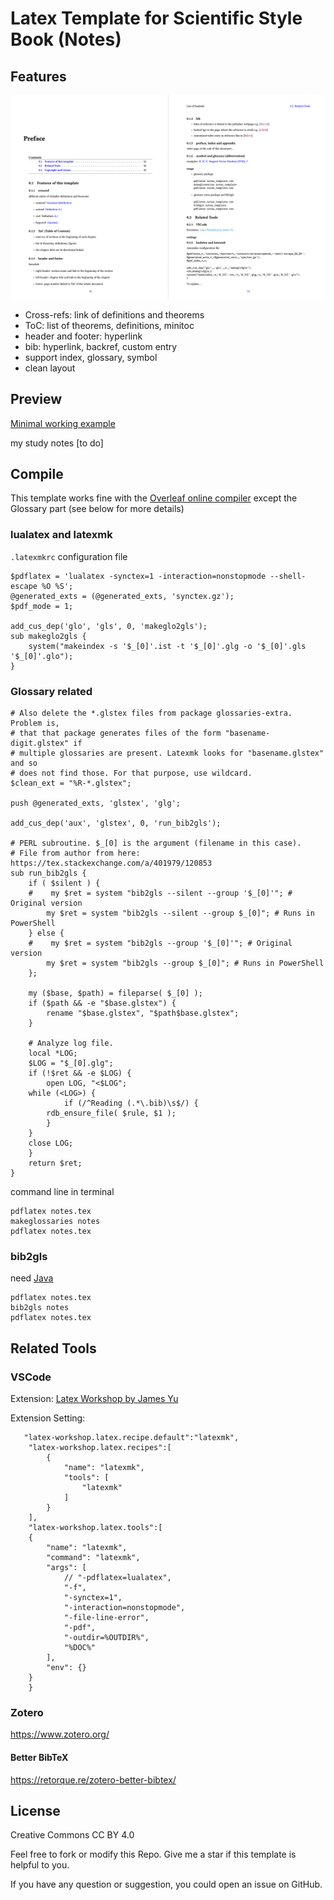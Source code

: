 # Latex Template for Scientific Style Book (Notes)

## Features
![](Preface.png)
- Cross-refs: link of definitions and theorems
- ToC: list of theorems, definitions, minitoc
- header and footer: hyperlink
- bib: hyperlink, backref, custom entry
- support index, glossary, symbol
- clean layout


## Preview
[Minimal working example](https://github.com/Jue-Xu/Latex-Template-for-Scientific-Style-Book/blob/main/notes_template.pdf)

my study notes [to do]

## Compile
This template works fine with the [Overleaf online compiler](https://www.overleaf.com/latex/templates/latex-template-for-scientific-style-book/ntprxjksmqxx) except the Glossary part (see below for more details)

###  lualatex and latexmk
`.latexmkrc` configuration file
```
$pdflatex = 'lualatex -synctex=1 -interaction=nonstopmode --shell-escape %O %S';
@generated_exts = (@generated_exts, 'synctex.gz');
$pdf_mode = 1;

add_cus_dep('glo', 'gls', 0, 'makeglo2gls');
sub makeglo2gls {
    system("makeindex -s '$_[0]'.ist -t '$_[0]'.glg -o '$_[0]'.gls '$_[0]'.glo");
}
```

### Glossary related
```
# Also delete the *.glstex files from package glossaries-extra. Problem is,
# that that package generates files of the form "basename-digit.glstex" if
# multiple glossaries are present. Latexmk looks for "basename.glstex" and so
# does not find those. For that purpose, use wildcard.
$clean_ext = "%R-*.glstex";

push @generated_exts, 'glstex', 'glg';

add_cus_dep('aux', 'glstex', 0, 'run_bib2gls');

# PERL subroutine. $_[0] is the argument (filename in this case).
# File from author from here: https://tex.stackexchange.com/a/401979/120853
sub run_bib2gls {
    if ( $silent ) {
    #    my $ret = system "bib2gls --silent --group '$_[0]'"; # Original version
        my $ret = system "bib2gls --silent --group $_[0]"; # Runs in PowerShell
    } else {
    #    my $ret = system "bib2gls --group '$_[0]'"; # Original version
        my $ret = system "bib2gls --group $_[0]"; # Runs in PowerShell
    };

    my ($base, $path) = fileparse( $_[0] );
    if ($path && -e "$base.glstex") {
        rename "$base.glstex", "$path$base.glstex";
    }

    # Analyze log file.
    local *LOG;
    $LOG = "$_[0].glg";
    if (!$ret && -e $LOG) {
        open LOG, "<$LOG";
    while (<LOG>) {
            if (/^Reading (.*\.bib)\s$/) {
        rdb_ensure_file( $rule, $1 );
        }
    }
    close LOG;
    }
    return $ret;
}
```

command line in terminal
```
pdflatex notes.tex
makeglossaries notes
pdflatex notes.tex
```

### bib2gls
need [Java](https://java.com/en/download/)
```
pdflatex notes.tex
bib2gls notes
pdflatex notes.tex
```

## Related Tools

### VSCode
Extension: [Latex Workshop by James Yu](https://marketplace.visualstudio.com/items?itemName=James-Yu.latex-workshop)

Extension Setting:
```
   "latex-workshop.latex.recipe.default":"latexmk",
    "latex-workshop.latex.recipes":[
        {
            "name": "latexmk",
            "tools": [
                "latexmk"
            ]
        }
    ],
    "latex-workshop.latex.tools":[
    {
        "name": "latexmk",
        "command": "latexmk",
        "args": [
            // "-pdflatex=lualatex",
            "-f",
            "-synctex=1",
            "-interaction=nonstopmode",
            "-file-line-error",
            "-pdf",
            "-outdir=%OUTDIR%",
            "%DOC%"
        ],
        "env": {}
    }
    }
```

### Zotero
https://www.zotero.org/

#### Better BibTeX
https://retorque.re/zotero-better-bibtex/

## License 
Creative Commons CC BY 4.0


Feel free to fork or modify this Repo.
Give me a star if this template is helpful to you.

If you have any question or suggestion, you could open an issue on GitHub.